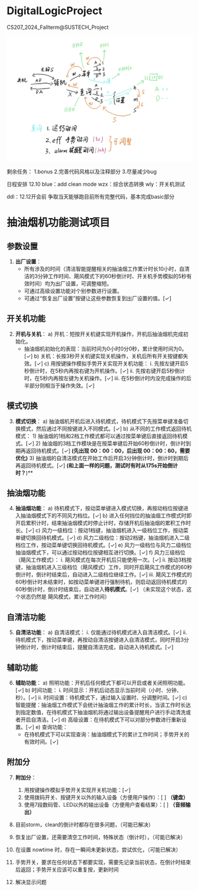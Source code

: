 # DigitalLogicProject
CS207_2024_Fallterm@SUSTECH_Project

![alt text](7d6308f2a40477999e75326144f1b00.jpg)

剩余任务：
1.bonus
2.完善代码风格以及注释部分
3.尽量减少bug

日程安排
12.10
blue：add clean mode
wzx：综合状态转换
wly：开关机测试

ddl：12.12开会前 争取当天能够跑目前所有完整代码，基本完成basic部分

# 抽油烟机功能测试项目

## 参数设置

1. **出厂设置**：
   - 所有涉及的时间（清洁智能提醒相关的抽油烟工作累计时长10小时，自清洁的3分钟工作时间、飓风模式下的60秒倒计时、开关机手势模拟的5秒有效时间）均为出厂设置，可调整缩短。
   - 可通过高级设置功能对个别参数进行设置。
   - 可通过“恢复出厂设置”按键让这些参数恢复到出厂设置的值。[✓]

## 开关机功能

2. **开机与关机**：
   a) 开机：短按开关机键实现开机操作，开机后抽油烟机完成初始化。
   - 抽油烟机初始化的表现：当前时间为0小时0分0秒，累计使用时间为0。[✓]
     b) 关机：长按3秒开关机键实现关机操作，关机后所有开关按键都失效。[✓] 
     c) 用按键操作模拟手势开关实现开关机功能：
      i. 先按左键开启5秒倒计时，在5秒内再按右键为开机操作。[✓]
      ii. 先按右键开启5秒倒计时，在5秒内再按左键为关机操作。[✓]
      iii. 在5秒倒计时内没完成操作的后半部分则相当于操作失效。[✓]

## 模式切换

3. **模式切换**：
   a) 抽油烟机开机后进入待机模式，待机模式下先按菜单键准备切换模式，然后通过不同按键进入不同模式。[✓]
   b) 从不同的工作模式返回待机模式：
         1) 抽油烟的1档和2档工作模式都可以通过按菜单键后直接返回待机模式。[✓]
         2) 抽油烟的3档工作模块是在按菜单键后开始60秒倒计时，倒计时到期再返回待机模式。[✓] **(先出现 00：00：00，后出现 00：00：60，需要优化)**
         3) 抽油烟的自清洁模式在开始工作后开启3分钟倒计时，倒计时到期后再返回待机模式。[✓] **(和上面一样的问题，测试时有时从175s开始倒计时？**)**

## 抽油烟功能

4. **抽油烟功能**：
   a) 待机模式下，按动菜单键进入模式切换，再按动档位按键进入抽油烟模式下的不同风力档位。[✓]
   b) 进入任何挡位的抽油烟工作模式时即开启累积计时，结束抽油烟模式时停止计时，存储开机后抽油烟的累积工作时长。[✓]
   c) 风力一级档位：按动1档键，抽油烟机进入一级档位工作，按动菜单键切换回待机模式。[✓]
   d) 风力二级档位：按动2档键，抽油烟机进入二级档位工作，按动菜单键切换回待机模式。[✓]
   e) 风力一级档位与风力二级档位抽油烟模式下，可以通过按动档位按键相互进行切换。[✓]
   f) 风力三级档位（飓风工作模式）：
      i. 飓风模式在每次开机后只能使用一次。[✓]
      ii. 按动3档按键，抽油烟机进入三级档位（飓风模式）工作，同时开启飓风工作模式的60秒倒计时，倒计时结束后，自动进入二级档位继续工作。[✓]
      iii. 飓风工作模式的60秒倒计时未结束时，如按动菜单键进行强制待机，则启动返回待机模式的60秒倒计时，倒计时结束后，自动进入**待机模式**。[✓] （未实现这个状态，这个状态仍然是 飓风模式，累计工作时间）

## 自清洁功能

5. **自清洁功能**：
   a) 自清洁模式：
      i. 仅能通过待机模式进入自清洁模式。[✓]
      ii. 待机模式下，按动菜单键，再按动自清洁按键进入自清洁模式，同时开启3分钟倒计时，倒计时结束后，提醒自清洁完成，自动进入待机模式。[✓]

## 辅助功能

6. **辅助功能**：
   a) 照明功能：开机后任何模式下都可以开启或者关闭照明功能。[✓]
   b) 时间功能：
      i. 时间显示：开机后动态显示当前时间（小时、分钟、秒）。[✓]
      ii. 时间设置：待机模式下，通过输入设置时、分调整时间。[✓]
   c) 智能提醒：抽油烟工作模式下会统计抽油烟工作的累计时长，当该工作时长达到指定数值，在待机模式下抽油烟机将通过输出设备提醒用户进行手动清洗或者开启自清洁。[✓]
   d) 高级设置：在待机模式下可以对部分参数进行重新设置。[✓] 
   e) 查询功能：
      - 在待机模式下可以实现查询：抽油烟模式下的累计工作时间；手势开关的有效时间。[✓]

## 附加分

7. **附加分**：
   1. 用按键操作模拟手势开关实现开关机功能：[✓]
   2. 使用拨码开关、按键开关以外的输入设备（方便用户操作）：[ ] **（键盘）**
   3. 使用7段数码管、LED以外的输出设备（方便用户查看结果）：[ ] **（音频输出）**






1. 目前storm，clean的倒计时都存在很多问题，（可能已解决）
2. 恢复出厂设置，还需要清空工作时间，特殊状态（倒计时），（可能已解决）
3. 在设置 nowtime 时，存在一瞬间未更新状态，尝试优化，（可能已解决）
4. 手势开关，要求在任何状态下都要实现，需要先记录当前状态，在倒计时结束后返回；手势开关应该可以重复按，更新时间
5. 解决显示问题
